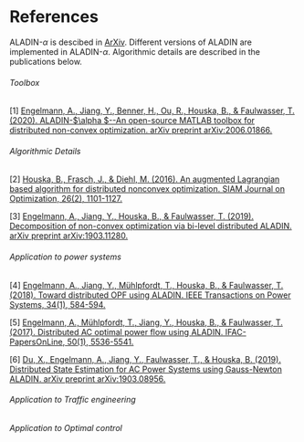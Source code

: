 
# References
ALADIN-$\alpha$ is descibed in [ArXiv](https://arxiv.org/pdf/2006.01866.pdf). Different versions of ALADIN are implemented in ALADIN-$\alpha$. Algorithmic details are described in the publications below. 

###### Toolbox

[1] [Engelmann, A., Jiang, Y., Benner, H., Ou, R., Houska, B., & Faulwasser, T. (2020). ALADIN-$\alpha $--An open-source MATLAB toolbox for distributed non-convex optimization. arXiv preprint arXiv:2006.01866.](https://arxiv.org/pdf/2006.01866.pdf)

###### Algorithmic Details

[2] [Houska, B., Frasch, J., & Diehl, M. (2016). An augmented Lagrangian based algorithm for distributed nonconvex optimization. SIAM Journal on Optimization, 26(2), 1101-1127.](https://epubs.siam.org/doi/abs/10.1137/140975991) 

[3] [Engelmann, A., Jiang, Y., Houska, B., & Faulwasser, T. (2019). Decomposition of non-convex optimization via bi-level distributed ALADIN. arXiv preprint arXiv:1903.11280.](https://arxiv.org/abs/1903.11280) 

###### Application to power systems

[4] [Engelmann, A., Jiang, Y., Mühlpfordt, T., Houska, B., & Faulwasser, T. (2018). Toward distributed OPF using ALADIN. IEEE Transactions on Power Systems, 34(1), 584-594.](https://ieeexplore.ieee.org/abstract/document/8450020) 


[5] [Engelmann, A., Mühlpfordt, T., Jiang, Y., Houska, B., & Faulwasser, T. (2017). Distributed AC optimal power flow using ALADIN. IFAC-PapersOnLine, 50(1), 5536-5541.](https://www.sciencedirect.com/science/article/pii/S2405896317315823) 

[6] [Du, X., Engelmann, A., Jiang, Y., Faulwasser, T., & Houska, B. (2019). Distributed State Estimation for AC Power Systems using Gauss-Newton ALADIN. arXiv preprint arXiv:1903.08956.](https://arxiv.org/abs/1903.08956) 

###### Application to  Traffic engineering
###### Application to Optimal control

